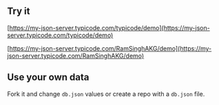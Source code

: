 ## Try it

[https://my-json-server.typicode.com/typicode/demo](https://my-json-server.typicode.com/typicode/demo)

[https://my-json-server.typicode.com/RamSinghAKG/demo](https://my-json-server.typicode.com/RamSinghAKG/demo)

## Use your own data

Fork it and change `db.json` values or create a repo with a `db.json` file.
